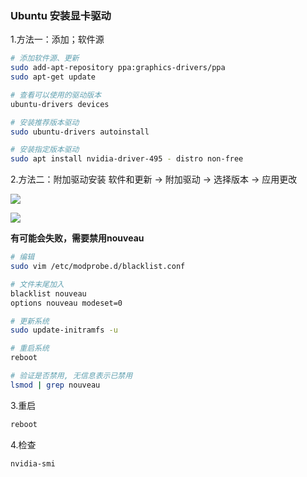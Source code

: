 ### Ubuntu 安装显卡驱动

1.方法一：添加；软件源

```bash
# 添加软件源、更新
sudo add-apt-repository ppa:graphics-drivers/ppa  
sudo apt-get update

# 查看可以使用的驱动版本
ubuntu-drivers devices

# 安装推荐版本驱动
sudo ubuntu-drivers autoinstall

# 安装指定版本驱动
sudo apt install nvidia-driver-495 - distro non-free
```

2.方法二：附加驱动安装
软件和更新 -> 附加驱动 -> 选择版本 -> 应用更改

![](https://img-blog.csdnimg.cn/2020051418093848.png?x-oss-process=image/watermark,type_ZmFuZ3poZW5naGVpdGk,shadow_10,text_aHR0cHM6Ly9ibG9nLmNzZG4ubmV0L1RoYW5sb24=,size_16,color_FFFFFF,t_70)



![](https://img-blog.csdnimg.cn/20200514181700919.png?x-oss-process=image/watermark,type_ZmFuZ3poZW5naGVpdGk,shadow_10,text_aHR0cHM6Ly9ibG9nLmNzZG4ubmV0L1RoYW5sb24=,size_16,color_FFFFFF,t_70)

**有可能会失败，需要禁用nouveau**

```bash
# 编辑
sudo vim /etc/modprobe.d/blacklist.conf

# 文件末尾加入
blacklist nouveau
options nouveau modeset=0

# 更新系统
sudo update-initramfs -u

# 重启系统
reboot

# 验证是否禁用, 无信息表示已禁用
lsmod | grep nouveau
```


3.重启

```bash
reboot    
```


4.检查

```
nvidia-smi
```
